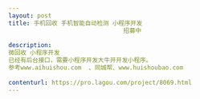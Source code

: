 ```yaml
---                
layout: post       
title: 手机回收 手机智能自动检测 小程序开发
                                招募中
           
description: 
微回收 小程序开发
已经有后台接口，需要小程序开发大牛开开发小程序。
参考www.aihuishou.com  、同城帮、www.huishoubao.com
     
contenturl: https://pro.lagou.com/project/8069.html      
---                 
```

